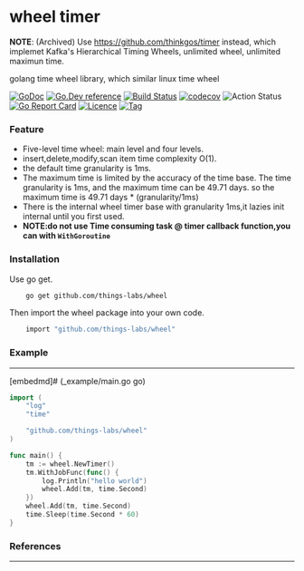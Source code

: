 # wheel timer

**NOTE**: (Archived) Use https://github.com/thinkgos/timer instead, which implemet Kafka's Hierarchical Timing Wheels, unlimited wheel, unlimited maximun time.

golang time wheel library, which similar linux time wheel

[![GoDoc](https://godoc.org/github.com/things-labs/wheel?status.svg)](https://godoc.org/github.com/things-labs/wheel)
[![Go.Dev reference](https://img.shields.io/badge/go.dev-reference-blue?logo=go&logoColor=white)](https://pkg.go.dev/github.com/things-labs/wheel?tab=doc)
[![Build Status](https://travis-ci.com/things-labs/wheel.svg)](https://travis-ci.com/things-labs/wheel)
[![codecov](https://codecov.io/gh/things-labs/wheel/branch/master/graph/badge.svg)](https://codecov.io/gh/things-labs/wheel)
![Action Status](https://github.com/things-labs/wheel/workflows/Go/badge.svg)
[![Go Report Card](https://goreportcard.com/badge/github.com/things-labs/wheel)](https://goreportcard.com/report/github.com/things-labs/wheel)
[![Licence](https://img.shields.io/github/license/things-labs/wheel)](https://raw.githubusercontent.com/things-labs/wheel/master/LICENSE)
[![Tag](https://img.shields.io/github/v/tag/things-labs/wheel)](https://github.com/things-labs/wheel/tags)

### Feature

 - Five-level time wheel: main level and four levels.
 - insert,delete,modify,scan item time complexity O(1).
 - the default time granularity is 1ms.
 - The maximum time is limited by the accuracy of the time base. The time granularity is 1ms, 
 and the maximum time can be 49.71 days. so the maximum time is 49.71 days * (granularity/1ms)
 - There is the internal wheel timer base with granularity 1ms,it lazies init internal until you first used.
 - **NOTE:do not use Time consuming task @ timer callback function,you can with `WithGoroutine`** 


### Installation

Use go get.
```bash
    go get github.com/things-labs/wheel
```

Then import the wheel package into your own code.
```bash
    import "github.com/things-labs/wheel"
```

### Example

---

[embedmd]# (_example/main.go go)
```go
import (
	"log"
	"time"

	"github.com/things-labs/wheel"
)

func main() {
	tm := wheel.NewTimer()
	tm.WithJobFunc(func() {
		log.Println("hello world")
		wheel.Add(tm, time.Second)
	})
	wheel.Add(tm, time.Second)
	time.Sleep(time.Second * 60)
}
```

### References

---
